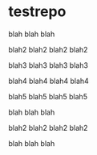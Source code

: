 # testrepo

blah blah blah

blah2 blah2 blah2 blah2

blah3 blah3 blah3 blah3

blah4 blah4 blah4 blah4

blah5 blah5 blah5 blah5

blah blah blah

blah2 blah2 blah2 blah2

blah blah blah
